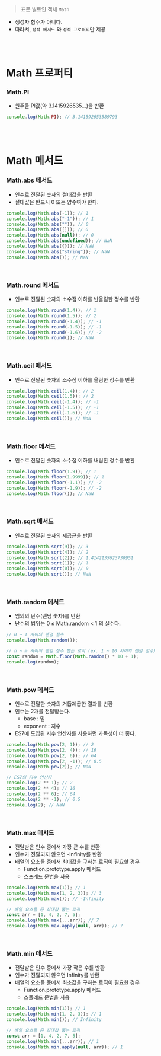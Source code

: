 > 표준 빌트인 객체 `Math`

- 생성자 함수가 아니다.
- 따라서, `정적 메서드` 와 `정적 프로퍼티`만 제공

<br />
<br />

# Math 프로퍼티

### Math.PI

- 원주율 PI값(약 3.1415926535...)을 반환

```jsx
console.log(Math.PI); // 3.141592653589793
```

<br />
<br />

# Math 메서드

### Math.abs 메서드

- 인수로 전달된 숫자의 절대값을 반환
- 절대값은 반드시 0 또는 양수여야 한다.

```jsx
console.log(Math.abs(-1)); // 1
console.log(Math.abs("-1")); // 1
console.log(Math.abs("")); // 0
console.log(Math.abs([])); // 0
console.log(Math.abs(null)); // 0
console.log(Math.abs(undefined)); // NaN
console.log(Math.abs({})); // NaN
console.log(Math.abs("string")); // NaN
console.log(Math.abs()); // NaN
```

<br />

### Math.round 메서드

- 인수로 전달된 숫자의 소수점 이하를 반올림한 정수를 반환

```jsx
console.log(Math.round(1.4)); // 1
console.log(Math.round(1.5)); // 2
console.log(Math.round(-1.4)); // -1
console.log(Math.round(-1.5)); // -1
console.log(Math.round(-1.6)); // -2
console.log(Math.round()); // NaN
```

<br />

### Math.ceil 메서드

- 인수로 전달된 숫자의 소수점 이하를 올림한 정수를 반환

```jsx
console.log(Math.ceil(1.4)); // 2
console.log(Math.ceil(1.5)); // 2
console.log(Math.ceil(-1.4)); // -1
console.log(Math.ceil(-1.5)); // -1
console.log(Math.ceil(-1.6)); // -1
console.log(Math.ceil()); // NaN
```

<br />

### Math.floor 메서드

- 인수로 전달된 숫자의 소수점 이하를 내림한 정수를 반환

```jsx
console.log(Math.floor(1.9)); // 1
console.log(Math.floor(1.9999)); // 1
console.log(Math.floor(-1.1)); // -2
console.log(Math.floor(-1.9)); // -2
console.log(Math.floor()); // NaN
```

<br />

### Math.sqrt 메서드

- 인수로 전달된 숫자의 제곱근을 반환

```jsx
console.log(Math.sqrt(9)); // 3
console.log(Math.sqrt(4)); // 2
console.log(Math.sqrt(2)); // 1.4142135623730951
console.log(Math.sqrt(1)); // 1
console.log(Math.sqrt(0)); // 0
console.log(Math.sqrt()); // NaN
```

<br />

### Math.random 메서드

- 임의의 난수(랜덤 숫자)를 반환
- 난수의 범위는 0 ≤ Math.random < 1 의 실수다.

```jsx
// 0 ~ 1 사이의 랜덤 실수
console.log(Math.random());

// n ~ m 사이의 랜덤 정수 뽑는 로직 (ex. 1 ~ 10 사이의 랜덤 정수)
const random = Math.floor(Math.random() * 10 + 1);
console.log(random);
```

<br />

### Math.pow 메서드

- 인수로 전달한 숫자의 거듭제곱한 결과를 반환
- 인수는 2개를 전달받는다.
  - base : 밑
  - exponent : 지수
- ES7에 도입된 지수 연산자를 사용하면 가독성이 더 좋다.

```jsx
console.log(Math.pow(2, 1)); // 2
console.log(Math.pow(2, 4)); // 16
console.log(Math.pow(2, 6)); // 64
console.log(Math.pow(2, -1)); // 0.5
console.log(Math.pow(2)); // NaN

// ES7의 지수 연산자
console.log(2 ** 1); // 2
console.log(2 ** 4); // 16
console.log(2 ** 6); // 64
console.log(2 ** -1); // 0.5
console.log(2); // NaN
```

<br />

### Math.max 메서드

- 전달받은 인수 중에서 가장 큰 수를 반환
- 인수가 전달되지 않으면 -Infinity를 반환
- 배열의 요소들 중에서 최대값을 구하는 로직이 필요할 경우
  - Function.prototype.apply 메서드
  - 스프레드 문법을 사용

```jsx
console.log(Math.max(1)); // 1
console.log(Math.max(1, 2, 3)); // 3
console.log(Math.max()); // -Infinity

// 배열 요소들 중 최대값 뽑는 로직
const arr = [1, 4, 2, 7, 5];
console.log(Math.max(...arr)); // 7
console.log(Math.max.apply(null, arr)); // 7
```

<br />

### Math.min 메서드

- 전달받은 인수 중에서 가장 작은 수를 반환
- 인수가 전달되지 않으면 Infinity를 반환
- 배열의 요소들 중에서 최소값을 구하는 로직이 필요한 경우
  - Function.prototype.apply 메서드
  - 스플레드 문법을 사용

```jsx
console.log(Math.min(1)); // 1
console.log(Math.min(1, 2, 3)); // 1
console.log(Math.min()); // Infinity

// 배열 요소들 중 최대값 뽑는 로직
const arr = [1, 4, 2, 7, 5];
console.log(Math.min(...arr)); // 1
console.log(Math.min.apply(null, arr)); // 1
```